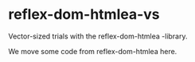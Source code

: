 
# reflex-dom-htmlea-vs

Vector-sized trials with the reflex-dom-htmlea -library.

We move some code from reflex-dom-htmlea here.
